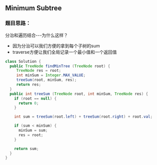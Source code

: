 ## Minimum  Subtree
### 题目思路：
  分治和遍历结合---为什么这样？
  * 因为分治可以我们方便的拿到每个子树的sum
  * traverse方便让我们全局记录一个最小值和一个返回值
  
```java
class Solution {
  public TreeNode findMinTree (TreeNode root) {
     TreeNode res = root;
     int minSum = Integer.MAX_VALUE;
     treeSum(root, minSum, res);
     return res;    
  }
  public int treeSum (TreeNode root, int minSum, TreeNode res) {
    if (root == null) {
      return 0;
    }

    int sum = treeSum(root.left) + treeSum(root.right) + root.val;

    if (sum < minSum) {
      minSum = sum;
      res = root;
    }

    return sum;
  }
}
```
